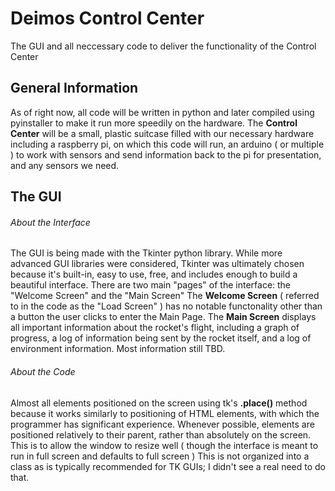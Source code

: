 # Deimos Control Center
The GUI and all neccessary code to deliver the functionality of the Control Center

## General Information
As of right now, all code will be written in python and later compiled using pyinstaller to make it run more speedily on the hardware. 
The **Control Center** will be a small, plastic suitcase filled with our necessary hardware including a raspberry pi, on which this code will run, an arduino ( or multiple ) to work with sensors and send information back to the pi for presentation, and any sensors we need.

## The GUI
###### About the Interface
The GUI is being made with the Tkinter python library.
While more advanced GUI libraries were considered, Tkinter was ultimately chosen because it's built-in, easy to use, free, and includes enough to build a beautiful interface. 
There are two main "pages" of the interface: the "Welcome Screen" and the "Main Screen"
The **Welcome Screen** ( referred to in the code as the "Load Screen" ) has no notable functonality other than a button the user clicks to enter the Main Page.
The **Main Screen** displays all important information about the rocket's flight, including a graph of progress, a log of information being sent by the rocket itself, and a log of environment information. Most information still TBD.

###### About the Code
Almost all elements positioned on the screen using tk's **.place()** method because it works similarly to positioning of HTML elements, with which the programmer has significant experience. 
Whenever possible, elements are positioned relatively to their parent, rather than absolutely on the screen. This is to allow the window to resize well ( though the interface is meant to run in full screen and defaults to full screen )
This is not organized into a class as is typically recommended for TK GUIs; I didn't see a real need to do that.
